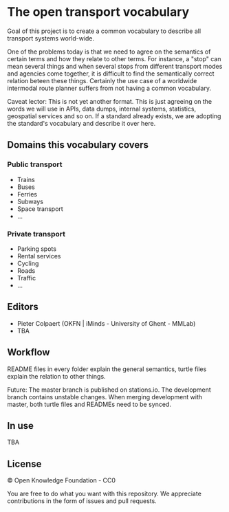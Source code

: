 # The open transport vocabulary

Goal of this project is to create a common vocabulary to describe all transport systems world-wide.

One of the problems today is that we need to agree on the semantics of certain terms and how they relate to other terms. For instance, a "stop" can mean several things and when several stops from different transport modes and agencies come together, it is difficult to find the semantically correct relation beteen these things. Certainly the use case of a worldwide intermodal route planner suffers from not having a common vocabulary.

Caveat lector: This is not yet another format. This is just agreeing on the words we will use in APIs, data dumps, internal systems, statistics, geospatial services and so on. If a standard already exists, we are adopting the standard's vocabulary and describe it over here.

## Domains this vocabulary covers

### Public transport
- Trains
- Buses
- Ferries
- Subways
- Space transport
- ...

### Private transport

- Parking spots
- Rental services
- Cycling
- Roads
- Traffic
- ...

## Editors

* Pieter Colpaert (OKFN | iMinds - University of Ghent - MMLab)
* TBA

## Workflow

README files in every folder explain the general semantics, turtle files explain the relation to other things.

Future: The master branch is published on stations.io. The development branch contains unstable changes. When merging development with master, both turtle files and READMEs need to be synced.

## In use

TBA

## License

© Open Knowledge Foundation - CC0

You are free to do what you want with this repository. We appreciate contributions in the form of issues and pull requests.